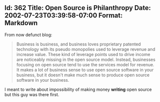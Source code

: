 Id: 362
Title: Open Source is Philanthropy
Date: 2002-07-23T03:39:58-07:00
Format: Markdown
--------------

From now defunct blog:

> Business is business, and business loves proprietary patented
> technology with its pseudo monopolies used to leverage revenue and
> increase value. These kind of leverage points used to drive income are
> noticeably missing in the open source model. Instead, businesses
> focusing on open source tend to use the services model for revenue. It
> makes a lot of business sense to use open source software in your
> business, but it doesn't make much sense to produce open source
> software in your business.

I meant to write about impossibility of making money **writing** open
source but this guy was there first.
